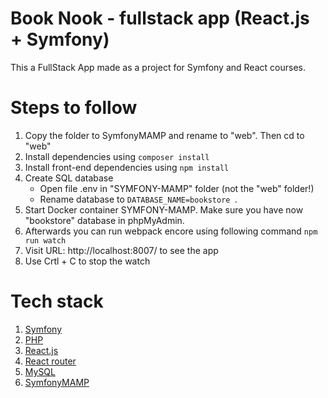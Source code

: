 # Book Nook - fullstack app (React.js + Symfony)

This a FullStack App made as a project for Symfony and React courses.

# Steps to follow

1. Copy the folder to SymfonyMAMP and rename to "web". Then cd to "web"
2. Install dependencies using `composer install`
3. Install front-end dependencies using `npm install`
4. Create SQL database
   - Open file .env in "SYMFONY-MAMP" folder (not the "web" folder!)
   - Rename database to `DATABASE_NAME=bookstore `.
5. Start Docker container SYMFONY-MAMP. Make sure you have now "bookstore" database in phpMyAdmin.
6. Afterwards you can run webpack encore using following command
   `npm run watch`
7. Visit URL: http://localhost:8007/ to see the app
8. Use Crtl + C to stop the watch

# Tech stack

1.  [Symfony](https://symfony.com/)
2.  [PHP](https://www.php.net/)
3.  [React.js](https://reactjs.org/)
4.  [React router](https://reactrouter.com/)
5.  [MySQL](https://www.mysql.com)
6.  [SymfonyMAMP](https://github.com/kalwar/Symfony-MAMP)

